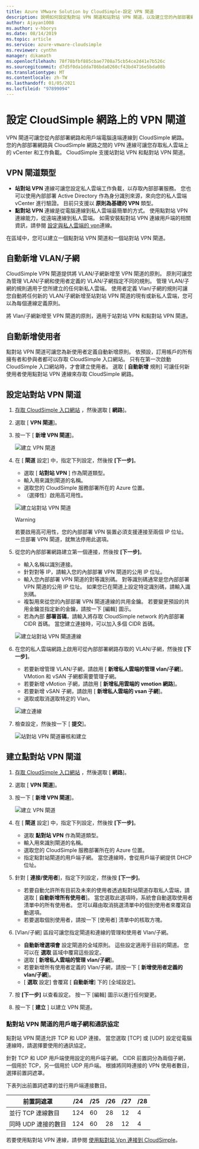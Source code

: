 ```yaml
---
title: Azure VMware Solution by CloudSimple-設定 VPN 閘道
description: 說明如何設定點對站 VPN 閘道和站對站 VPN 閘道，以及建立您的內部部署網路與 CloudSimple 私人雲端之間的連線
author: Ajayan1008
ms.author: v-hborys
ms.date: 08/14/2019
ms.topic: article
ms.service: azure-vmware-cloudsimple
ms.reviewer: cynthn
manager: dikamath
ms.openlocfilehash: 78f78bfbf885cbae7708a75cb54ce2d41e7b526c
ms.sourcegitcommit: d7d5f0da1dda786bda0260cf43bd4716e5bda08b
ms.translationtype: MT
ms.contentlocale: zh-TW
ms.lasthandoff: 01/05/2021
ms.locfileid: "97899094"
---
```

# <a name="set-up-vpn-gateways-on-cloudsimple-network"></a>設定 CloudSimple 網路上的 VPN 閘道

VPN 閘道可讓您從內部部署網路和用戶端電腦遠端連線到 CloudSimple 網路。 您的內部部署網路與 CloudSimple 網路之間的 VPN 連線可讓您存取私人雲端上的 vCenter 和工作負載。 CloudSimple 支援站對站 VPN 和點對站 VPN 閘道。

## <a name="vpn-gateway-types"></a>VPN 閘道類型

* **站對站 VPN** 連線可讓您設定私人雲端工作負載，以存取內部部署服務。 您也可以使用內部部署 Active Directory 作為身分識別來源，來向您的私人雲端 vCenter 進行驗證。  目前只支援以 **原則為基礎的 VPN** 類型。
* **點對站 VPN** 連線是從電腦連線到私人雲端最簡單的方式。 使用點對站 VPN 連線能力，從遠端連線到私人雲端。 如需安裝點對站 VPN 連線用戶端的相關資訊，請參閱 [設定與私人雲端的 vpn](set-up-vpn.md)連線。

在區域中，您可以建立一個點對站 VPN 閘道和一個站對站 VPN 閘道。

## <a name="automatic-addition-of-vlansubnets"></a>自動新增 VLAN/子網

CloudSimple VPN 閘道提供將 VLAN/子網新增至 VPN 閘道的原則。  原則可讓您為管理 VLAN/子網和使用者定義的 VLAN/子網指定不同的規則。  管理 VLAN/子網的規則適用于您所建立的任何新私人雲端。  使用者定義 Vlan/子網的規則可讓您自動將任何新的 VLAN/子網新增至站對站 VPN 閘道的現有或新私人雲端，您可以為每個連線定義原則。

將 Vlan/子網新增至 VPN 閘道的原則，適用于站對站 VPN 和點對站 VPN 閘道。

## <a name="automatic-addition-of-users"></a>自動新增使用者

點對站 VPN 閘道可讓您為新使用者定義自動新增原則。 依預設，訂用帳戶的所有擁有者和參與者都可以存取 CloudSimple 入口網站。  只有在第一次啟動 CloudSimple 入口網站時，才會建立使用者。  選取 [ **自動新增** 規則] 可讓任何新使用者使用點對站 VPN 連線來存取 CloudSimple 網路。

## <a name="set-up-a-site-to-site-vpn-gateway"></a>設定站對站 VPN 閘道

1. [存取 CloudSimple 入口網站](access-cloudsimple-portal.md) ，然後選取 [ **網路**]。
2. 選取 [ **VPN 閘道**]。
3. 按一下 [ **新增 VPN 閘道**]。

    ![建立 VPN 閘道](media/create-vpn-gateway.png)

4. 在 [ **閘道** 設定] 中，指定下列設定，然後按 **[下一步]**。

    * 選取 [ **站對站 VPN** ] 作為閘道類型。
    * 輸入用來識別閘道的名稱。
    * 選取您的 CloudSimple 服務部署所在的 Azure 位置。
    * （選擇性）啟用高可用性。

    ![建立站對站 VPN 閘道](media/create-vpn-gateway-s2s.png)

    > [!WARNING]
    > 若要啟用高可用性，您的內部部署 VPN 裝置必須支援連接至兩個 IP 位址。 一旦部署 VPN 閘道，就無法停用此選項。

5. 從您的內部部署網路建立第一個連接，然後按 **[下一步]**。

    * 輸入名稱以識別連接。
    * 針對對等 IP，請輸入您的內部部署 VPN 閘道的公用 IP 位址。
    * 輸入您內部部署 VPN 閘道的對等識別碼。  對等識別碼通常是您內部部署 VPN 閘道的公用 IP 位址。  如果您已在閘道上設定特定識別碼，請輸入識別碼。
    * 複製用來從您的內部部署 VPN 閘道連線的共用金鑰。  若要變更預設的共用金鑰並指定新的金鑰，請按一下 [編輯] 圖示。
    * 若為內部 **部署首碼**，請輸入將存取 CloudSimple network 的內部部署 CIDR 首碼。  當您建立連接時，可以加入多個 CIDR 首碼。

    ![建立站對站 VPN 閘道連線](media/create-vpn-gateway-s2s-connection.png)

6. 在您的私人雲端網路上啟用可從內部部署網路存取的 VLAN/子網，然後按 **[下一步]**。

    * 若要新增管理 VLAN/子網，請啟用 [ **新增私人雲端的管理 vlan/子網**]。  VMotion 和 vSAN 子網都需要管理子網。
    * 若要新增 vMotion 子網，請啟用 [ **新增私用雲端的 vmotion 網路**]。
    * 若要新增 vSAN 子網，請啟用 [ **新增私人雲端的 vsan 子網**]。
    * 選取或取消選取特定的 Vlan。

    ![建立連線](media/create-vpn-gateway-s2s-connection-vlans.png)

7. 檢查設定，然後按一下 [ **提交**]。

    ![站對站 VPN 閘道審核和建立](media/create-vpn-gateway-s2s-review.png)

## <a name="create-point-to-site-vpn-gateway"></a>建立點對站 VPN 閘道

1. [存取 CloudSimple 入口網站](access-cloudsimple-portal.md) ，然後選取 [ **網路**]。
2. 選取 [ **VPN 閘道**]。
3. 按一下 [ **新增 VPN 閘道**]。

    ![建立 VPN 閘道](media/create-vpn-gateway.png)

4. 在 [ **閘道** 設定] 中，指定下列設定，然後按 **[下一步]**。

    * 選取 **點對站 VPN** 作為閘道類型。
    * 輸入用來識別閘道的名稱。
    * 選取您的 CloudSimple 服務部署所在的 Azure 位置。
    * 指定點對站閘道的用戶端子網。  當您連線時，會從用戶端子網提供 DHCP 位址。

5. 針對 [ **連接/使用者**]，指定下列設定，然後按 **[下一步]**。

    * 若要自動允許所有目前及未來的使用者透過點對站閘道存取私人雲端，請選取 [ **自動新增所有使用者**]。 當您選取此選項時，系統會自動選取使用者清單中的所有使用者。 您可以藉由取消挑選清單中的個別使用者來覆寫自動選項。
    * 若要選取個別使用者，請按一下 [使用者] 清單中的核取方塊。

6. [Vlan/子網] 區段可讓您指定閘道和連線的管理和使用者 Vlan/子網。

    * **自動新增選項會** 設定閘道的全域原則。 這些設定適用于目前的閘道。 您可以在 **選取** 區域中覆寫這些設定。
    * 選取 [ **新增私人雲端的管理 vlan/子網**]。 
    * 若要新增所有使用者定義的 Vlan/子網，請按一下 [  **新增使用者定義的 vlan/子網**]。
    * [ **選取** 設定] 會覆寫 [ **自動新增**] 下的 [全域設定]。

7. 按 **[下一步]** 以查看設定。 按一下 [編輯] 圖示以進行任何變更。
8. 按一下 [ **建立** ] 以建立 VPN 閘道。

### <a name="client-subnet-and-protocols-for-point-to-site-vpn-gateway"></a>點對站 VPN 閘道的用戶端子網和通訊協定

點對站 VPN 閘道允許 TCP 和 UDP 連接。  當您選取 [TCP] 或 [UDP] 設定從電腦連線時，請選擇要使用的通訊協定。

針對 TCP 和 UDP 用戶端使用設定的用戶端子網。  CIDR 前置詞分為兩個子網，一個用於 TCP，另一個用於 UDP 用戶端。 根據將同時連接的 VPN 使用者數目，選擇前置詞遮罩。  

下表列出前置詞遮罩的並行用戶端連接數目。

| 前置詞遮罩 | /24 | /25 | /26 | /27 | /28 |
|-------------|-----|-----|-----|-----|-----|
| 並行 TCP 連線數目 | 124 | 60 | 28 | 12 | 4 |
| 同時 UDP 連接的數目 | 124 | 60 | 28 | 12 | 4 |

若要使用點對站 VPN 連線，請參閱 [使用點對站 Vpn 連接到 CloudSimple](set-up-vpn.md#connect-to-cloudsimple-using-point-to-site-vpn)。
